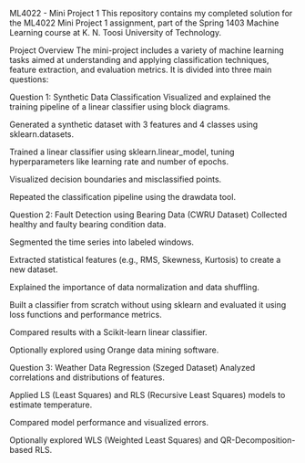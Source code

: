 ML4022 - Mini Project 1
This repository contains my completed solution for the ML4022 Mini Project 1 assignment, part of the Spring 1403 Machine Learning course at K. N. Toosi University of Technology.

Project Overview
The mini-project includes a variety of machine learning tasks aimed at understanding and applying classification techniques, feature extraction, and evaluation metrics. It is divided into three main questions:

Question 1: Synthetic Data Classification
Visualized and explained the training pipeline of a linear classifier using block diagrams.

Generated a synthetic dataset with 3 features and 4 classes using sklearn.datasets.

Trained a linear classifier using sklearn.linear_model, tuning hyperparameters like learning rate and number of epochs.

Visualized decision boundaries and misclassified points.

Repeated the classification pipeline using the drawdata tool.

Question 2: Fault Detection using Bearing Data (CWRU Dataset)
Collected healthy and faulty bearing condition data.

Segmented the time series into labeled windows.

Extracted statistical features (e.g., RMS, Skewness, Kurtosis) to create a new dataset.

Explained the importance of data normalization and data shuffling.

Built a classifier from scratch without using sklearn and evaluated it using loss functions and performance metrics.

Compared results with a Scikit-learn linear classifier.

Optionally explored using Orange data mining software.

Question 3: Weather Data Regression (Szeged Dataset)
Analyzed correlations and distributions of features.

Applied LS (Least Squares) and RLS (Recursive Least Squares) models to estimate temperature.

Compared model performance and visualized errors.

Optionally explored WLS (Weighted Least Squares) and QR-Decomposition-based RLS.
